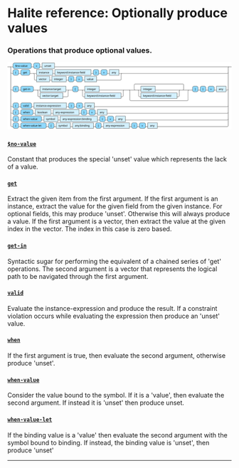 <!---
  This markdown file was generated. Do not edit.
  -->

# Halite reference: Optionally produce values

### <a name="optional-out"></a>Operations that produce optional values.

!["optional-out"](./halite-bnf-diagrams/optional-out.svg)

#### [`$no-value`](halite-full-reference.md#_Dno-value)

Constant that produces the special 'unset' value which represents the lack of a value.

#### [`get`](halite-full-reference.md#get)

Extract the given item from the first argument. If the first argument is an instance, extract the value for the given field from the given instance. For optional fields, this may produce 'unset'. Otherwise this will always produce a value. If the first argument is a vector, then extract the value at the given index in the vector. The index in this case is zero based.

#### [`get-in`](halite-full-reference.md#get-in)

Syntactic sugar for performing the equivalent of a chained series of 'get' operations. The second argument is a vector that represents the logical path to be navigated through the first argument.

#### [`valid`](halite-full-reference.md#valid)

Evaluate the instance-expression and produce the result. If a constraint violation occurs while evaluating the expression then produce an 'unset' value.

#### [`when`](halite-full-reference.md#when)

If the first argument is true, then evaluate the second argument, otherwise produce 'unset'.

#### [`when-value`](halite-full-reference.md#when-value)

Consider the value bound to the symbol. If it is a 'value', then evaluate the second argument. If instead it is 'unset' then produce unset.

#### [`when-value-let`](halite-full-reference.md#when-value-let)

If the binding value is a 'value' then evaluate the second argument with the symbol bound to binding. If instead, the binding value is 'unset', then produce 'unset'

---
